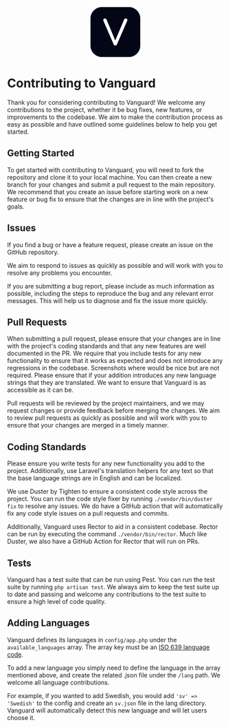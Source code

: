 <p align="center"><img src="https://raw.githubusercontent.com/vanguardbackup/assets/main/icon-200.png" width="120" alt="Vanguard Logo"></p>

# Contributing to Vanguard

Thank you for considering contributing to Vanguard! We welcome any contributions to the project, whether it be bug fixes, new features, or improvements to the codebase. We aim to make the contribution process as easy as possible and have outlined some guidelines below to help you get started.

## Getting Started

To get started with contributing to Vanguard, you will need to fork the repository and clone it to your local machine. You can then create a new branch for your changes and submit a pull request to the main repository. We recommend that you create an issue before starting work on a new feature or bug fix to ensure that the changes are in line with the project's goals.

## Issues

If you find a bug or have a feature request, please create an issue on the GitHub repository. 

We aim to respond to issues as quickly as possible and will work with you to resolve any problems you encounter.

If you are submitting a bug report, please include as much information as possible, including the steps to reproduce the bug and any relevant error messages. This will help us to diagnose and fix the issue more quickly.

## Pull Requests

When submitting a pull request, please ensure that your changes are in line with the project's coding standards and that any new features are well documented in the PR. We require that you include tests for any new functionality to ensure that it works as expected and does not introduce any regressions in the codebase. Screenshots where  would be nice but are not required. Please ensure that if your addition introduces any new language strings that they are translated. We want to ensure that Vanguard is as accessible as it can be.

Pull requests will be reviewed by the project maintainers, and we may request changes or provide feedback before merging the changes. We aim to review pull requests as quickly as possible and will work with you to ensure that your changes are merged in a timely manner.

## Coding Standards

Please ensure you write tests for any new functionality you add to the project. Additionally, use Laravel's translation helpers for any text so that the base language strings are in English and can be localized.

We use Duster by Tighten to ensure a consistent code style across the project. You can run the code style fixer by running `./vendor/bin/duster fix` to resolve any issues. We do have a GitHub action that will automatically fix any code style issues on a pull requests and commits.

Additionally, Vanguard uses Rector to aid in a consistent codebase. Rector can be run by executing the command `./vendor/bin/rector`. Much like Duster, we also have a GitHub Action for Rector that will run on PRs.

## Tests

Vanguard has a test suite that can be run using Pest. You can run the test suite by running `php artisan test`. We always aim to keep the test suite up to date and passing and welcome any contributions to the test suite to ensure a high level of code quality.

## Adding Languages

Vanguard defines its languages in `config/app.php` under the `available_languages` array. The array key must be an [ISO 639 language code](https://en.wikipedia.org/wiki/List_of_ISO_639_language_codes).

To add a new language you simply need to define the language in the array mentioned above, and create the related .json file under the `/lang` path. We welcome all language contributions.

For example, if you wanted to add Swedish, you would add `'sv' => 'Swedish'` to the config and create an `sv.json` file in the lang directory. Vanguard will automatically detect this new language and will let users choose it.
